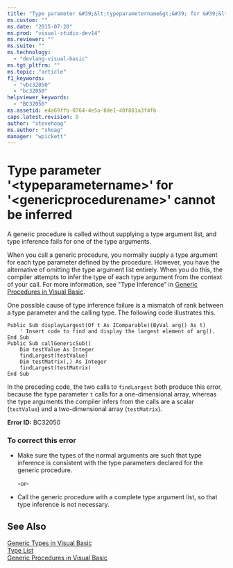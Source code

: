 ```yaml
---
title: "Type parameter &#39;&lt;typeparametername&gt;&#39; for &#39;&lt;genericprocedurename&gt;&#39; cannot be inferred | Microsoft Docs"
ms.custom: ""
ms.date: "2015-07-20"
ms.prod: "visual-studio-dev14"
ms.reviewer: ""
ms.suite: ""
ms.technology: 
  - "devlang-visual-basic"
ms.tgt_pltfrm: ""
ms.topic: "article"
f1_keywords: 
  - "vbc32050"
  - "bc32050"
helpviewer_keywords: 
  - "BC32050"
ms.assetid: e4a69ffb-0764-4e5a-8de1-40f881a3f4fb
caps.latest.revision: 8
author: "stevehoag"
ms.author: "shoag"
manager: "wpickett"
---
```

# Type parameter &#39;&lt;typeparametername&gt;&#39; for &#39;&lt;genericprocedurename&gt;&#39; cannot be inferred
A generic procedure is called without supplying a type argument list, and type inference fails for one of the type arguments.  
  
 When you call a generic procedure, you normally supply a type argument for each type parameter defined by the procedure. However, you have the alternative of omitting the type argument list entirely. When you do this, the compiler attempts to infer the type of each type argument from the context of your call. For more information, see "Type Inference" in [Generic Procedures in Visual Basic](../../visual-basic/programming-guide/language-features/data-types/generic-procedures.md).  
  
 One possible cause of type inference failure is a mismatch of rank between a type parameter and the calling type. The following code illustrates this.  
  
```  
Public Sub displayLargest(Of t As IComparable)(ByVal arg() As t)  
    ' Insert code to find and display the largest element of arg().  
End Sub  
Public Sub callGenericSub()  
    Dim testValue As Integer  
    findLargest(testValue)  
    Dim testMatrix(,) As Integer  
    findLargest(testMatrix)  
End Sub  
```  
  
 In the preceding code, the two calls to `findLargest` both produce this error, because the type parameter `t` calls for a one-dimensional array, whereas the type arguments the compiler infers from the calls are a scalar (`testValue`) and a two-dimensional array (`testMatrix`).  
  
 **Error ID:** BC32050  
  
### To correct this error  
  
-   Make sure the types of the normal arguments are such that type inference is consistent with the type parameters declared for the generic procedure.  
  
     -or-  
  
-   Call the generic procedure with a complete type argument list, so that type inference is not necessary.  
  
## See Also  
 [Generic Types in Visual Basic](../../visual-basic/programming-guide/language-features/data-types/generic-types.md)   
 [Type List](../../visual-basic/language-reference/statements/type-list.md)   
 [Generic Procedures in Visual Basic](../../visual-basic/programming-guide/language-features/data-types/generic-procedures.md)